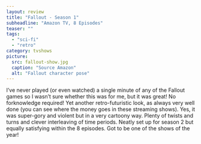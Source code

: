 ```yaml
---
layout: review
title: "Fallout - Season 1"
subheadline: "Amazon TV, 8 Episodes"
teaser: ""
tags:
  - "sci-fi"
  - "retro"
category: tvshows
picture:
  src: fallout-show.jpg
  caption: "Source Amazon"
  alt: "Fallout character pose"
---
```


I’ve never played (or even watched) a single minute of any of the Fallout games so I wasn’t sure whether this was for me, but it was great! No forknowledge required! Yet another retro-futuristic look, as always very well done (you can see where the money goes in these streaming shows). Yes, it was super-gory and violent but in a very cartoony way. Plenty of twists and turns and clever interleaving of time periods. Neatly set up for season 2 but equally satisfying within the 8 episodes. Got to be one of the shows of the year!
